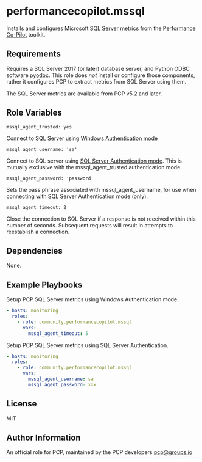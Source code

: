 # performancecopilot.mssql

Installs and configures Microsoft [SQL Server](https://docs.microsoft.com/en-us/sql/) metrics from the [Performance Co-Pilot](https://pcp.io/) toolkit.

## Requirements

Requires a SQL Server 2017 (or later) database server, and Python ODBC software [pyodbc](https://docs.microsoft.com/en-us/sql/connect/python/pyodbc/).  This role does *not* install or configure those components, rather it configures PCP to extract metrics from SQL Server using them.

The SQL Server metrics are available from PCP v5.2 and later.

## Role Variables

    mssql_agent_trusted: yes

Connect to SQL Server using [Windows Authentication mode](https://docs.microsoft.com/en-us/sql/relational-databases/security/choose-an-authentication-mode?view=sql-server-ver15#connecting-through-windows-authentication)

    mssql_agent_username: 'sa'

Connect to SQL server using [SQL Server Authentication mode](https://docs.microsoft.com/en-us/sql/relational-databases/security/choose-an-authentication-mode?view=sql-server-ver15#connecting-through-sql-server-authentication).  This is mutually exclusive with the mssql_agent_trusted authentication mode.

    mssql_agent_password: 'password'

Sets the pass phrase associated with mssql_agent_username, for use when connecting with SQL Server Authentication mode (only).

    mssql_agent_timeout: 2

Close the connection to SQL Server if a response is not received within this number of seconds.  Subsequent requests will result in attempts to reestablish a connection.

## Dependencies

None.

## Example Playbooks

Setup PCP SQL Server metrics using Windows Authentication mode.

```yaml
- hosts: monitoring
  roles:
    - role: community.performancecopilot.mssql
      vars:
        mssql_agent_timeout: 5
```

Setup PCP SQL Server metrics using SQL Server Authentication.

```yaml
- hosts: monitoring
  roles:
    - role: community.performancecopilot.mssql
      vars:
        mssql_agent_username: sa
        mssql_agent_password: xxx
```

## License

MIT

## Author Information

An official role for PCP, maintained by the PCP developers <pcp@groups.io>
